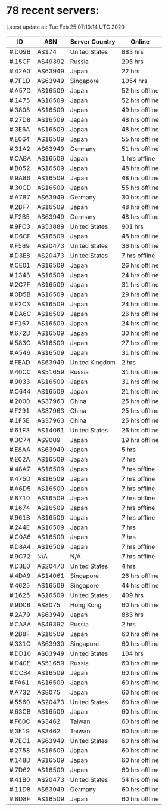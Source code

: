 # 78 recent servers:

Latest update at: Tue Feb 25 07:10:14 UTC 2020

| ID | ASN | Server Country | Online |
| -- | --- | -------------- | ------ |
| #.D09B | AS174 | United States | 883 hrs |
| #.15CF | AS49392 | Russia | 205 hrs |
| #.42A0 | AS63949 | Japan | 22 hrs |
| #.7F1D | AS63949 | Singapore | 1054 hrs |
| #.A57D | AS16509 | Japan | 52 hrs offline |
| #.1475 | AS16509 | Japan | 52 hrs offline |
| #.3808 | AS16509 | Japan | 49 hrs offline |
| #.27D8 | AS16509 | Japan | 48 hrs offline |
| #.3E6A | AS16509 | Japan | 48 hrs offline |
| #.E064 | AS16509 | Japan | 55 hrs offline |
| #.31A2 | AS63949 | Germany | 51 hrs offline |
| #.CABA | AS16509 | Japan | 1 hrs offline |
| #.B052 | AS16509 | Japan | 48 hrs offline |
| #.9A86 | AS16509 | Japan | 48 hrs offline |
| #.30CD | AS16509 | Japan | 55 hrs offline |
| #.A787 | AS63949 | Germany | 30 hrs offline |
| #.2BF7 | AS16509 | Japan | 48 hrs offline |
| #.F2B5 | AS63949 | Germany | 48 hrs offline |
| #.9FC3 | AS53889 | United States | 901 hrs |
| #.D6CF | AS16509 | Japan | 48 hrs offline |
| #.F569 | AS20473 | United States | 36 hrs offline |
| #.D3E8 | AS20473 | United States | 7 hrs offline |
| #.CE01 | AS16509 | Japan | 26 hrs offline |
| #.1343 | AS16509 | Japan | 24 hrs offline |
| #.2C7F | AS16509 | Japan | 31 hrs offline |
| #.0D5B | AS16509 | Japan | 29 hrs offline |
| #.F2C3 | AS16509 | Japan | 24 hrs offline |
| #.DA6C | AS16509 | Japan | 26 hrs offline |
| #.F167 | AS16509 | Japan | 24 hrs offline |
| #.672D | AS16509 | Japan | 30 hrs offline |
| #.583C | AS16509 | Japan | 27 hrs offline |
| #.A546 | AS16509 | Japan | 31 hrs offline |
| #.FEAD | AS63949 | United Kingdom | 2 hrs |
| #.40CC | AS51659 | Russia | 31 hrs offline |
| #.9033 | AS16509 | Japan | 31 hrs offline |
| #.C644 | AS16509 | Japan | 21 hrs offline |
| #.2000 | AS37963 | China | 25 hrs offline |
| #.F291 | AS37963 | China | 25 hrs offline |
| #.1F5E | AS37963 | China | 25 hrs offline |
| #.61F3 | AS14061 | United States | 26 hrs offline |
| #.3C74 | AS9009 | Japan | 19 hrs offline |
| #.E8AA | AS63949 | Japan | 5 hrs |
| #.E02A | AS16509 | Japan | 7 hrs |
| #.48A7 | AS16509 | Japan | 7 hrs offline |
| #.475D | AS16509 | Japan | 7 hrs offline |
| #.A6D5 | AS16509 | Japan | 7 hrs offline |
| #.8710 | AS16509 | Japan | 7 hrs offline |
| #.1674 | AS16509 | Japan | 7 hrs offline |
| #.961B | AS16509 | Japan | 7 hrs offline |
| #.244E | AS16509 | Japan | 7 hrs |
| #.C0A6 | AS16509 | Japan | 7 hrs |
| #.D8A4 | AS16509 | Japan | 7 hrs offline |
| #.9C72 | N/A | N/A | 7 hrs offline |
| #.D3E0 | AS20473 | United States | 4 hrs |
| #.4DA9 | AS14061 | Singapore | 26 hrs offline |
| #.4625 | AS16509 | Singapore | 44 hrs offline |
| #.1625 | AS16509 | United States | 409 hrs |
| #.9D06 | AS8075 | Hong Kong | 60 hrs offline |
| #.2A79 | AS63949 | Japan | 883 hrs |
| #.CA8A | AS49392 | Russia | 2 hrs |
| #.2B8F | AS16509 | Japan | 60 hrs offline |
| #.331C | AS63930 | Singapore | 60 hrs offline |
| #.DD10 | AS63949 | United States | 104 hrs |
| #.D40E | AS51659 | Russia | 60 hrs offline |
| #.CCB4 | AS16509 | Japan | 60 hrs offline |
| #.FA61 | AS16509 | Japan | 60 hrs offline |
| #.A732 | AS8075 | Japan | 60 hrs offline |
| #.5560 | AS20473 | United States | 60 hrs offline |
| #.63CB | AS16509 | Japan | 60 hrs offline |
| #.F60C | AS3462 | Taiwan | 60 hrs offline |
| #.3E19 | AS3462 | Taiwan | 60 hrs offline |
| #.7EC1 | AS63949 | United States | 60 hrs offline |
| #.2758 | AS16509 | Japan | 60 hrs offline |
| #.148D | AS16509 | Japan | 60 hrs offline |
| #.7D62 | AS16509 | Japan | 60 hrs offline |
| #.41B0 | AS20473 | United States | 54 hrs offline |
| #.11D8 | AS63949 | Germany | 60 hrs offline |
| #.8D8F | AS16509 | Japan | 60 hrs offline |

